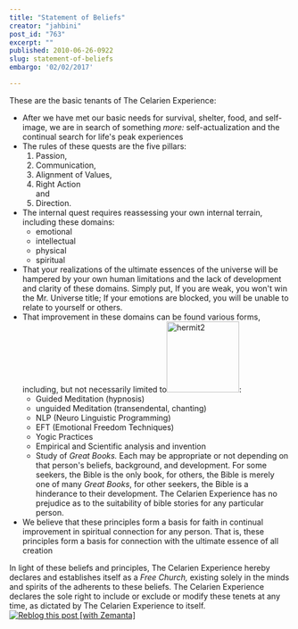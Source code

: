 ```yaml
---
title: "Statement of Beliefs"
creator: "jahbini"
post_id: "763"
excerpt: ""
published: 2010-06-26-0922
slug: statement-of-beliefs
embargo: '02/02/2017'

---
```

These are the basic tenants of The Celarien Experience:
<ul>
	<li>After we have met our basic  <span class="tip" title="basic needs">needs for survival, shelter, food, and self-image</span>, we are in search of something <em>more:</em> self-actualization and the <span class="tip" title="romance: the romantic quest">continual search for life's peak experiences</span></li>
	<li>The rules of these quests are the five pillars:
<ol>
	<li>Passion,</li>
	<li>Communication,</li>
	<li>Alignment of Values,</li>
	<li>Right Action</li>
and
	<li>Direction.</li>
</ol>
</li>
	<li>The internal quest requires reassessing your own internal terrain, including these domains:
<ul>
	<li>emotional</li>
	<li>intellectual</li>
	<li>physical</li>
	<li>spiritual</li>
</ul>
</li>
	<li>That your realizations of the ultimate essences of the universe will be hampered by your own human limitations and the lack of development and clarity of these domains.
Simply put, If you are weak, you won't win the Mr. Universe title;  If your emotions are blocked, you will be unable to relate to yourself or others.</li>
	<li>That improvement in these domains can be found various forms, including, but not necessarily limited to<img class="alignright size-full wp-image-344" title="hermit2" src="http://celarien.com/wp-content/uploads/celarien/2009/03/hermit2.jpg" alt="hermit2" width="130" height="127" />:
<ul>
	<li>Guided Meditation (hypnosis)</li>
	<li>unguided Meditation (transendental, chanting)</li>
	<li>NLP (Neuro Linguistic Programming)</li>
	<li>EFT (Emotional Freedom Techniques)</li>
	<li>Yogic Practices</li>
	<li>Empirical and Scientific analysis and invention</li>
	<li>Study of <em>Great Books.</em> Each may be appropriate or not depending on that person's beliefs, background, and development.  For some seekers, the Bible is the only book, for others, the Bible is merely one of many <em>Great Books</em>, for other seekers, the Bible is a hinderance to their development.  The Celarien Experience has no prejudice as to the suitability of bible stories for any particular person.</li>
</ul>
</li>
	<li>We believe that these principles form a basis for faith in continual improvement in spiritual connection for any person.  That is, these principles form a basis for connection with the ultimate essence of all creation</li>
</ul>
In light of these beliefs and principles, The Celarien Experience hereby declares and establishes itself as a <em>Free Church,</em> existing solely in the minds and spirits of the adherents to these beliefs.  The Celarien Experience declares the sole right to include or exclude or modify these tenets at any time, as dictated by The Celarien Experience to itself.<div class="zemanta-pixie"><a class="zemanta-pixie-a" title="Zemified by Zemanta" href="http://reblog.zemanta.com/zemified/a632d856-b847-4632-a294-8bfe2dc7b9ea/"><img class="zemanta-pixie-img" src="http://img.zemanta.com/reblog_e.png?x-id=a632d856-b847-4632-a294-8bfe2dc7b9ea" alt="Reblog this post [with Zemanta]" /></a><span class="zem-script more-related"><script src="http://static.zemanta.com/readside/loader.js" type="text/javascript"></script></span></div>